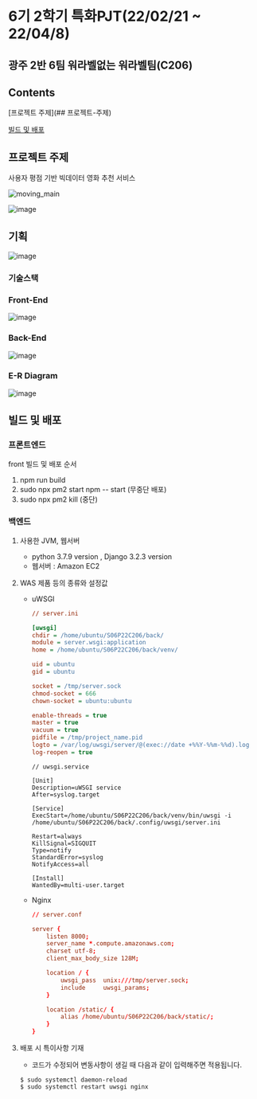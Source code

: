# **6기 2학기 특화PJT(22/02/21 ~ 22/04/8)**

## **광주 2반 6팀 워라벨없는 워라벨팀(C206)**

## Contents

[프로젝트 주제](## 프로젝트-주제) 

[빌드 및 배포](##빌드-및-배포)

## 프로젝트 주제

사용자 평점 기반 빅데이터 영화 추천 서비스

![moving_main](https://user-images.githubusercontent.com/68841702/170449675-e944dc91-22d1-45db-8119-66bf5fdb80c1.png)

![image](https://user-images.githubusercontent.com/68841702/170447435-a1b3cdf0-eb09-4681-b94a-d6c6859d7933.png)

## 기획

![image](https://user-images.githubusercontent.com/68841702/170447574-fbc4ed70-b538-4c7e-85f2-bd5bdf1c36eb.png)

### 기술스택

### Front-End

![image](https://user-images.githubusercontent.com/68841702/170447887-d8f44bb4-6ec3-44c0-af15-2fce97c0061a.png)

### Back-End

![image](https://user-images.githubusercontent.com/68841702/170447932-127111da-4300-4fec-afcd-ac83b159960c.png)



### E-R Diagram

![image](https://user-images.githubusercontent.com/68841702/170448829-3f92ef6a-d540-4a4d-8e81-8942e9d9a431.png)



## 빌드 및 배포

### 프론트엔드

front 빌드 및 배포 순서

1. npm run build
2. sudo npx pm2 start npm -- start (무중단 배포)
3. sudo npx pm2 kill (중단)



### 백엔드

1. 사용한 JVM, 웹서버

   - python 3.7.9 version , Django 3.2.3 version
   - 웹서버 : Amazon EC2

2. WAS 제품 등의 종류와 설정값

   - uWSGI

     ```ini
     // server.ini
     
     [uwsgi]
     chdir = /home/ubuntu/S06P22C206/back/
     module = server.wsgi:application
     home = /home/ubuntu/S06P22C206/back/venv/
     
     uid = ubuntu
     gid = ubuntu
     
     socket = /tmp/server.sock
     chmod-socket = 666
     chown-socket = ubuntu:ubuntu
     
     enable-threads = true
     master = true
     vacuum = true
     pidfile = /tmp/project_name.pid
     logto = /var/log/uwsgi/server/@(exec://date +%%Y-%%m-%%d).log
     log-reopen = true
     ```

     ```plaintext
     // uwsgi.service
     
     [Unit]
     Description=uWSGI service
     After=syslog.target
     
     [Service]
     ExecStart=/home/ubuntu/S06P22C206/back/venv/bin/uwsgi -i /home/ubuntu/S06P22C206/back/.config/uwsgi/server.ini
     
     Restart=always
     KillSignal=SIGQUIT
     Type=notify
     StandardError=syslog
     NotifyAccess=all
     
     [Install]
     WantedBy=multi-user.target
     ```

   - Nginx

     ```conf
     // server.conf
     
     server {
         listen 8000;
         server_name *.compute.amazonaws.com;
         charset utf-8;
         client_max_body_size 128M;
     
         location / {
             uwsgi_pass  unix:///tmp/server.sock;
             include     uwsgi_params;
         }
     
         location /static/ {
             alias /home/ubuntu/S06P22C206/back/static/;
         }
     }
     ```

1. 배포 시 특이사항 기재

   - 코드가 수정되어 변동사항이 생길 때 다음과 같이 입력해주면 적용됩니다.

   ```shell
   $ sudo systemctl daemon-reload
   $ sudo systemctl restart uwsgi nginx
   ```